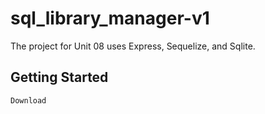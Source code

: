 # sql_library_manager-v1
 The project for Unit 08 uses Express, Sequelize, and Sqlite. 

## Getting Started
    Download
